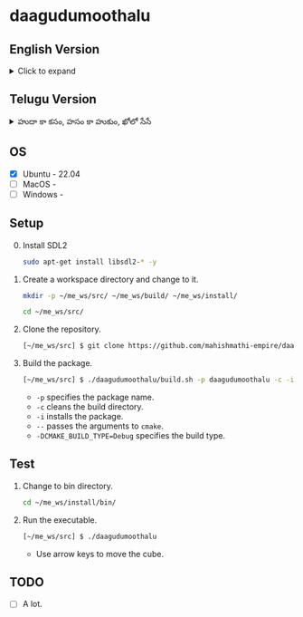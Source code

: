 # daagudumoothalu

## English Version
<details>
<summary>Click to expand</summary>

## Hide-and-seek in the kingdom of Mahishmathi

</details>

## Telugu Version
<details>
<summary>హుదా కా కసం, హసం కా హుకుం, ఖోలో సేసే</summary>

## మాహిష్మతి సామ్రాజ్యంలో దాగుడుమూతలు

దాగుడుమూతలు ఒక ప్రాచీన ఆటలు. ఇది ప్రాచీన భారత దేశంలో ప్రచలితమైన ఆటలలో ఒకటి.

</details>

## OS

- [x] Ubuntu - 22.04
- [ ] MacOS -
- [ ] Windows -

## Setup

0. Install SDL2
    ```bash
    sudo apt-get install libsdl2-* -y
    ```

1. Create a workspace directory and change to it.
  
    ```bash
    mkdir -p ~/me_ws/src/ ~/me_ws/build/ ~/me_ws/install/

    cd ~/me_ws/src/
    ```

2. Clone the repository.
  
    ```bash
    [~/me_ws/src] $ git clone https://github.com/mahishmathi-empire/daagudumoothalu.git
    ```

3. Build the package.
  
    ```bash
    [~/me_ws/src] $ ./daagudumoothalu/build.sh -p daagudumoothalu -c -i -- -DCMAKE_BUILD_TYPE=Debug
    ```

    - `-p` specifies the package name.
    - `-c` cleans the build directory.
    - `-i` installs the package.
    - `--` passes the arguments to `cmake`.
    -  `-DCMAKE_BUILD_TYPE=Debug` specifies the build type.

## Test

1. Change to bin directory.
  
    ```bash
    cd ~/me_ws/install/bin/
    ```

2. Run the executable.
  
    ```bash
    [~/me_ws/src] $ ./daagudumoothalu
    ```

    - Use arrow keys to move the cube.

## TODO

- [ ] A lot.
